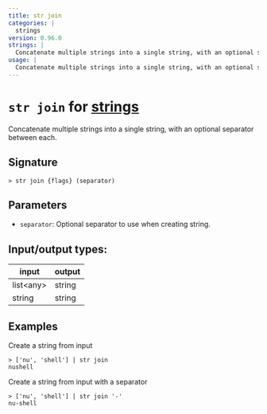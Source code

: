 ```yaml
---
title: str join
categories: |
  strings
version: 0.96.0
strings: |
  Concatenate multiple strings into a single string, with an optional separator between each.
usage: |
  Concatenate multiple strings into a single string, with an optional separator between each.
---
```

<!-- This file is automatically generated. Please edit the command in https://github.com/nushell/nushell instead. -->

# `str join` for [strings](/commands/categories/strings.md)

<div class='command-title'>Concatenate multiple strings into a single string, with an optional separator between each.</div>

## Signature

```> str join {flags} (separator)```

## Parameters

 -  `separator`: Optional separator to use when creating string.


## Input/output types:

| input     | output |
| --------- | ------ |
| list\<any\> | string |
| string    | string |
## Examples

Create a string from input
```nu
> ['nu', 'shell'] | str join
nushell
```

Create a string from input with a separator
```nu
> ['nu', 'shell'] | str join '-'
nu-shell
```
